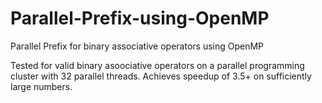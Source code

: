 # Parallel-Prefix-using-OpenMP
Parallel Prefix for binary associative operators using OpenMP

Tested for valid binary asoociative operators on a parallel programming cluster with 32 parallel threads. 
Achieves speedup of 3.5+ on sufficiently large numbers.
